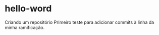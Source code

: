 # hello-word
Criando um repositório
Primeiro teste para adicionar commits à linha da minha ramificação.
